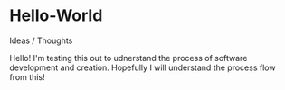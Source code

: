 # Hello-World
Ideas / Thoughts 

Hello! 
I'm testing this out to udnerstand the process of software development and creation. 
Hopefully I will understand the process flow from this! 
